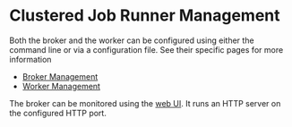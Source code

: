 # Clustered Job Runner Management

Both the broker and the worker can be configured using either the command line
or via a configuration file. See their specific pages for more information
- [Broker Management](./clustered_job_runner_management/broker.md)
- [Worker Management](./clustered_job_runner_management/worker.md)

The broker can be monitored using the
[web UI](./clustered_job_runnner_management/web_ui.md). It runs an HTTP server on
the configured HTTP port.
